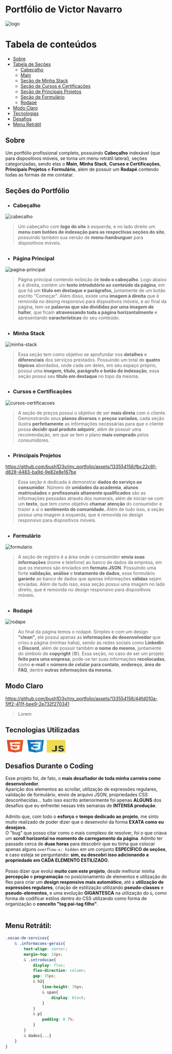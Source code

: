 # Portfólio de Victor Navarro
![logo](https://github.com/bush1D3v/my_portfolio/assets/133554156/854a2df5-fc37-40d1-92fb-742f8ab2ff77)

Tabela de conteúdos
=================
   * [Sobre](#sobre)
   * [Tabela de Seções](#seções-do-portfólio)
      * [Cabeçalho](#cabeçalho)
      * [Main](#página-principal)
      * [Seção de Minha Stack](#minha-stack)
      * [Seção de Cursos e Certificações](#cursos-e-certificações)
      * [Seção de Principais Projetos](#principais-projetos)
      * [Seção de Formulário](#formulário)
      * [Rodapé](#rodapé)
   * [Modo Claro](#modo-claro)
   * [Tecnologias](#tecnologias-utilizadas)
   * [Desafios](#desafios-durante-o-coding)
   * [Menu Retrátil](#menu-retrátil)

## Sobre
Um portfólio profissional completo, possuindo **Cabeçalho** indexável (que para dispositivos móveis, se torna um menu retrátil lateral), seções categorizadas, sendo elas o **Main**, **Minha Stack**, **Cursos e Certificações**, **Principais Projetos** e **Formulário**, além de possuir um **Rodapé** contendo todas as formas de me contatar.

## Seções do Portfólio

- ### Cabeçalho
![cabecalho](https://github.com/bush1D3v/my_portfolio/assets/133554156/937beb0c-4ead-483e-9bc3-aafd3eb01fc3)

> <p>Um cabeçalho com <strong>logo do site</strong> à esquerda, e no lado direito um <strong>menu com botões de indexação para as respectivas seções do site</strong>, possuindo também sua versão de <strong>menu-hamburguer</strong> para dispositivos móveis.</p>

##

- ### Página Principal
![pagina-principal](https://github.com/bush1D3v/my_portfolio/assets/133554156/aea1b7de-7d90-4005-98f5-536258b8db70)

> <p>Página principal contendo exibição de <strong>todo o cabeçalho</strong>. Logo abaixo e à direita, contém um <strong>texto introdutório ao conteúdo da página</strong>, em que há um <strong>título em destaque e parágrafos</strong>, juntamente de um botão escrito "Começar". Além disso, existe uma <strong>imagem à direita</strong> que é removida no desing responsivo para dispositivos móveis, e ao final da página, tem-se <strong>palavras que são divididas por uma imagem de halter</strong>, que ficam <strong>atravessando toda a página horizontalmente</strong> e apresentando <strong>características</strong> do seu conteúdo.</p>

##

- ### Minha Stack
![minha-stack](https://github.com/bush1D3v/my_portfolio/assets/133554156/0483499b-fdca-4b06-aed3-20a56baa76a4)

> <p>Essa seção tem como objetivo se aprofundar nos <strong>detalhes</strong> e <strong>diferenciais</strong> dos serviços prestados. Possuindo um total de <strong>quatro tópicos</strong> abordados, onde cada um deles, em seu espaço próprio, possui uma <strong>imagem, título, parágrafo e botão de indexação</strong>, essa seção possui seu <strong>título em destaque</strong> no topo da mesma.</p>

##

- ### Cursos e Certificações
![cursos-certificacoes](https://github.com/bush1D3v/my_portfolio/assets/133554156/11e82738-e0ff-412b-9f47-a82d621f7bb7)

> <p>A seção de preços possui o objetivo de ser <strong>mais direta</strong> com o cliente. Demonstrando seus <strong>planos diversos</strong> e <strong>preços variados</strong>, cada seção ilustra <strong>perfeitamente</strong> as informações necessárias para que o cliente possa <strong>decidir qual produto adquirir</strong>, além de possuir uma recomendação, em que se tem o plano <strong>mais comprado</strong> pelos consumidores.</p>

##

- ### Principais Projetos
https://github.com/bush1D3v/my_portfolio/assets/133554156/fbc22c6f-d828-4483-ba9d-9e82e8e167be

> <p>Essa seção é dedicada à demonstrar <strong>dados do serviço ao consumidor</strong>. Número de <strong>unidades da academia</strong>, <strong>alunos matriculados</strong> e <strong>profissonais altamente qualificados</strong> são as informações pessadas através dos numerais, além de iniciar-se com um <strong>texto</strong>, que tem como objetivo <strong>chamar atenção</strong> do consumidor e trazer a sí o <strong>sentimento de comunidade.</strong> Além de tudo isso, a seção possui uma imagem à esquerda, que é removida no design responsivo para dispositivos móveis.</p>

##

- ### Formulário
![formulario](https://github.com/bush1D3v/my_portfolio/assets/133554156/a58afdfa-deac-47a7-acb7-5f01fe37706f)

> <p>A seção de registro é a área onde o consumidor <strong>envia suas informações</strong> (nome e telefone) ao banco de dados da empresa, em que os mesmos são enviados em <strong>formato JSON</strong>. Possuindo uma forte <strong>validação</strong>, <strong>análise</strong> e <strong>tratamento de dados</strong>, esse formulário <strong>garante</strong> ao banco de dados que apenas informações <strong>válidas</strong> sejam enviadas. Além de tudo isso, essa seção possui uma imagem no lado direito, que é removida no design responsivo para dispositivos móveis.</p>

##

- ### Rodapé
![rodape](https://github.com/bush1D3v/my_portfolio/assets/133554156/eadc3a9e-5351-49d8-95ea-457b5d63e48c)

> <p>Ao final da página temos o rodapé. Simples e com um design <strong>"clean"</strong>, ele possui apenas as <strong>informações do desenvolvedor</strong> que criou a página (minhas haha), sendo as redes sociais como <strong>Linkedin</strong> e <strong>Discord</strong>, além de possuir também <strong>o nome do mesmo</strong>, juntamente do símbolo de <strong>copyright</strong> (&copy;). Essa seção, no caso de ser um projeto <strong>feito para uma empresa</strong>, pode-se ter suas informações <strong>recolocadas</strong>, como <strong>e-mail</strong> e <strong>número de celular para contato</strong>, <strong>endereço</strong>, <strong>área de FAQ</strong>, dentre <strong>outras informações da mesma.</strong></p>

## Modo Claro
https://github.com/bush1D3v/my_portfolio/assets/133554156/44fd010a-5ff2-411f-bee9-2e732f270341

> <p>Lorem</p>

## Tecnologias Utilizadas

<div>
    <img align='center' height='40' width='60' title='HTML5' alt='html5' src='https://github.com/devicons/devicon/blob/master/icons/html5/html5-original.svg' />
    <img align='center' height='40' width='60' title='CSS3' alt='css3' src='https://github.com/devicons/devicon/blob/master/icons/css3/css3-original.svg' />
    <img align='center' height='40' width='60' title='JavaScript' alt='javascript' src='https://github.com/devicons/devicon/blob/master/icons/javascript/javascript-original.svg' />
</div>

## Desafios Durante o Coding

Esse projeto foi, de fato, o<strong> mais desafiador de toda minha carreira como desenvolvedor</strong>.<br>
Aparição dos elementos ao scrollar, utilização de expressões regulares, validação de formulário, envio de arquivo JSON, propriedades CSS desconhecidas... tudo isso escrito anteriormente foi apenas <strong>ALGUNS</strong> dos desafios que eu enfrentei nessas três semanas de <strong>INTENSA produção</strong>.<br><br>
Admito que, com todo o <strong>esforço</strong> e <strong>tempo dedicado ao projeto</strong>, me sinto muito realizado de poder dizer que o desenvolvi da forma <strong>EXATA como eu desejava.</strong><br>
O "bug" que posso citar como o mais complexo de resolver, foi o que criava um <strong>scroll horizontal no momento de carregamento da página</strong>. Admito ter passado cerca de <strong>duas horas</strong> para descobrir que eu tinha que colocar apenas alguns `overflow-x: hidden` em um conjunto <strong>ESPECÍFICO de seções</strong>, e caso esteja se perguntando: <strong>sim, eu descobri isso adicionando a propriedade em CADA ELEMENTO ESTILIZADO.</strong><br><br>
Posso dizer que evolui <strong>muito com este projeto</strong>, desde melhorar minha <strong>percepção</strong> e <strong>programação</strong> no posicionamento de elementos e utilização do flex para criar um <strong>design responsivo mais automático</strong>, até a <strong>utilização de expressões regulares</strong>, criação de estilização utilizando <strong>pseudo-classes</strong> e <strong>pseudo-elementos</strong>, e uma evolução <strong>GIGANTESCA</strong> na utilização do `&`, como forma de codificar estilos dentro do CSS utilizando como forma de organização o <strong>conceito "tag pai-tag filho"</strong>.<br><br>

## Menu Retrátil:

```CSS
.secao-de-servicos{
    & .informacoes-gerais{
        text-align: center;
        margin-top: 10px;
        & .introducao{
            display: flex;
            flex-direction: column;
            gap: 35px;
            & h2{
                line-height: 70px;
                & span{
                    display: block;
                }
            }
            & p{
                padding: 0 7%;
            }
        }
        & dados{...}
    }
}
```
